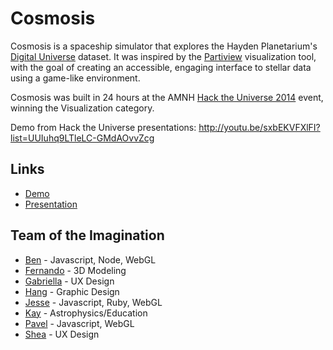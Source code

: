 Cosmosis
========
Cosmosis is a spaceship simulator that explores the Hayden Planetarium's
[Digital Universe](http://www.amnh.org/our-research/hayden-planetarium/digital-universe) dataset. It was inspired by the
[Partiview](http://virdir.ncsa.illinois.edu/partiview/) visualization tool, with the goal of creating an accessible, engaging
interface to stellar data using a game-like environment.

Cosmosis was built in 24 hours at the AMNH [Hack the Universe 2014](http://www.amnh.org/calendar/hack-the-universe)
event, winning the Visualization category.

Demo from Hack the Universe presentations: http://youtu.be/sxbEKVFXlFI?list=UUIuhq9LTleLC-GMdAOvvZcg

Links
-----
- [Demo](http://hacktheuniverse.github.io/cosmos/)
- [Presentation](https://docs.google.com/presentation/d/1pKExnLUkeNP2eFpOiL54bp_6llPu2RKcepp5WGyXRhc/edit?usp=sharing)

Team of the Imagination
-----------------------
+ [Ben](http://github.com/bgun) - Javascript, Node, WebGL
+ [Fernando](https://github.com/nrefzen) - 3D Modeling
+ [Gabriella](https://github.com/gabrielleburger) - UX Design
+ [Hang](https://github.com/embryolk) - Graphic Design
+ [Jesse](https://github.com/mienaikoe) - Javascript, Ruby, WebGL
+ [Kay](https://github.com/KayHiranaka) - Astrophysics/Education
+ [Pavel](http://github.com/pavel987) - Javascript, WebGL
+ [Shea](https://github.com/papermashea) - UX Design
